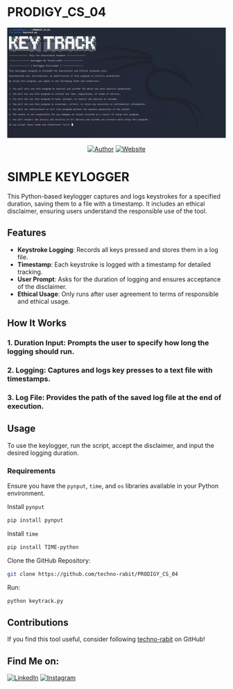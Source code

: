 # PRODIGY_CS_04

<p align="center">
<a href="#"><img title="img" src="img.png"></a>
</p>
<p align="center">
<a href="https://github.com/techno-rabit"><img title="Author" src="https://img.shields.io/badge/Author-Vishnu-yellow.svg?style=for-the-badge&logo=github"></a>
<a href="https://prodigyinfotech.dev/"><img title="Website" src="https://img.shields.io/badge/Website-Prodigy--InfoTech-green.svg?style=for-the-badge&logo=sites"></a>
</p>

# SIMPLE KEYLOGGER

This Python-based keylogger captures and logs keystrokes for a specified duration, saving them to a file with a timestamp. It includes an ethical disclaimer, ensuring users understand the responsible use of the tool.

## Features

- **Keystroke Logging**: Records all keys pressed and stores them in a log file.
- **Timestamp**: Each keystroke is logged with a timestamp for detailed tracking.
- **User Prompt**: Asks for the duration of logging and ensures acceptance of the disclaimer.
- **Ethical Usage**: Only runs after user agreement to terms of responsible and ethical usage.

## How It Works
### 1. Duration Input: Prompts the user to specify how long the logging should run.
### 2. Logging: Captures and logs key presses to a text file with timestamps.
### 3. Log File: Provides the path of the saved log file at the end of execution.

## Usage

To use the keylogger, run the script, accept the disclaimer, and input the desired logging duration.

### Requirements

Ensure you have the `pynput`, `time`, and `os` libraries available in your Python environment.

Install `pynput`
```sh
pip install pynput
```
Install `time`
```sh
pip install TIME-python
```
Clone the GitHub Repository:
```sh
git clone https://github.com/techno-rabit/PRODIGY_CS_04
```
Run:
```sh
python keytrack.py
```

## Contributions

If you find this tool useful, consider following [techno-rabit](https://github.com/techno-rabit) on GitHub!

## Find Me on:

[![LinkedIn](https://img.shields.io/badge/LinkedIn-VishnuPrasad-blue?style=for-the-badge&logo=LinkedIn)](https://www.linkedin.com/in/technorabit)
[![Instagram](https://img.shields.io/badge/IG-%40__.v.shnu-red?style=for-the-badge&logo=instagram)](https://www.instagram.com/__.v.shnu/)
